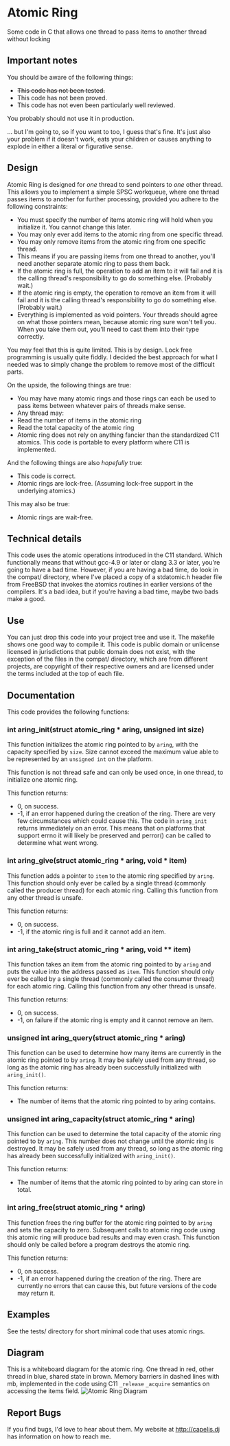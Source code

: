 # Atomic Ring
Some code in C that allows one thread to pass items to another thread without locking

## Important notes
You should be aware of the following things:
* ~~This code has not been tested.~~
* This code has not been proved.
* This code has not even been particularly well reviewed.

You probably should not use it in production.

... but I'm going to, so if you want to too, I guess that's fine.  It's just also your problem if it doesn't work, eats your children or causes anything to explode in either a literal or figurative sense.

## Design
Atomic Ring is designed for *one* thread to send pointers to *one* other thread.  This allows you to implement a simple SPSC workqueue, where one thread passes items to another for further processing, provided you adhere to the following constraints:
* You must specify the number of items atomic ring will hold when you initialize it.  You cannot change this later.
* You may only ever add items to the atomic ring from one specific thread.
* You may only remove items from the atomic ring from one specific thread.
 * This means if you are passing items from one thread to another, you'll need another separate atomic ring to pass them back.
* If the atomic ring is full, the operation to add an item to it will fail and it is the calling thread's responsibility to go do something else.  (Probably wait.)
* If the atomic ring is empty, the operation to remove an item from it will fail and it is the calling thread's responsibility to go do something else.  (Probably wait.)
* Everything is implemented as void pointers.  Your threads should agree on what those pointers mean, because atomic ring sure won't tell you.  When you take them out, you'll need to cast them into their type correctly.

You may feel that this is quite limited.  This is by design.  Lock free programming is usually quite fiddly.  I decided the best approach for what I needed was to simply change the problem to remove most of the difficult parts.

On the upside, the following things are true:
* You may have many atomic rings and those rings can each be used to pass items between whatever pairs of threads make sense.
* Any thread may:
 * Read the number of items in the atomic ring
 * Read the total capacity of the atomic ring
* Atomic ring does not rely on anything fancier than the standardized C11 atomics.  This code is portable to every platform where C11 is implemented.

And the following things are also *hopefully* true:
* This code is correct.
* Atomic rings are lock-free. (Assuming lock-free support in the underlying atomics.)

This may also be true:
* Atomic rings are wait-free.

## Technical details
This code uses the atomic operations introduced in the C11 standard.  Which functionally means that without gcc-4.9 or later or clang 3.3 or later, you're going to have a bad time.  However, if you are having a bad time, do look in the compat/ directory, where I've placed a copy of a stdatomic.h header file from FreeBSD that invokes the atomics routines in earlier versions of the compilers.  It's a bad idea, but if you're having a bad time, maybe two bads make a good.

## Use
You can just drop this code into your project tree and use it.  The makefile shows one good way to compile it.  This code is public domain or unlicense licensed in jurisdictions that public domain does not exist, with the exception of the files in the compat/ directory, which are from different projects, are copyright of their respective owners and are licensed under the terms included at the top of each file.

## Documentation
This code provides the following functions:

### int aring_init(struct atomic_ring * aring, unsigned int size)
This function initializes the atomic ring pointed to by `aring`, with the capacity specified by `size`.  Size cannot exceed the maximum value able to be represented by an `unsigned int` on the platform.

This function is not thread safe and can only be used once, in one thread, to initialize one atomic ring.

This function returns:
* 0, on success.
* -1, if an error happened during the creation of the ring.  There are very few circumstances which could cause this.  The code in `aring_init` returns immediately on an error.  This means that on platforms that support errno it will likely be preserved and perror() can be called to determine what went wrong.

### int aring_give(struct atomic_ring * aring, void * item)
This function adds a pointer to `item` to the atomic ring specified by `aring`.  This function should only ever be called by a single thread (commonly called the producer thread) for each atomic ring.  Calling this function from any other thread is unsafe.

This function returns:
* 0, on success.
* -1, if the atomic ring is full and it cannot add an item.

### int aring_take(struct atomic_ring * aring, void ** item)
This function takes an item from the atomic ring pointed to by `aring` and puts the value into the address passed as `item`.  This function should only ever be called by a single thread (commonly called the consumer thread) for each atomic ring.  Calling this function from any other thread is unsafe.

This function returns:
* 0, on success.
* -1, on failure if the atomic ring is empty and it cannot remove an item.

### unsigned int aring_query(struct atomic_ring * aring)
This function can be used to determine how many items are currently in the atomic ring pointed to by `aring`.  It may be safely used from any thread, so long as the atomic ring has already been successfully initialized with `aring_init()`.

This function returns:
* The number of items that the atomic ring pointed to by aring contains.

### unsigned int aring_capacity(struct atomic_ring * aring)
This function can be used to determine the total capacity of the atomic ring pointed to by `aring`.  This number does not change until the atomic ring is destroyed.  It may be safely used from any thread, so long as the atomic ring has already been successfully initialized with `aring_init()`.

This function returns:
* The number of items that the atomic ring pointed to by aring can store in total.

### int aring_free(struct atomic_ring * aring)
This function frees the ring buffer for the atomic ring pointed to by `aring` and sets the capacity to zero.  Subsequent calls to atomic ring code using this atomic ring will produce bad results and may even crash.  This function should only be called before a program destroys the atomic ring.

This function returns:
* 0, on success.
* -1, if an error happened during the creation of the ring.  There are currently no errors that can cause this, but future versions of the code may return it.

## Examples
See the tests/ directory for short minimal code that uses atomic rings.

## Diagram
This is a whiteboard diagram for the atomic ring.  One thread in red, other thread in blue, shared state in brown.  Memory barriers in dashed lines with mb, implemented in the code using C11 `_release` `_acquire` semantics on accessing the items field.
![Atomic Ring Diagram](https://raw.github.com/djcapelis/atomic-ring/master/doc/diagram.jpg)

## Report Bugs
If you find bugs, I'd love to hear about them.  My website at http://capelis.dj has information on how to reach me.
